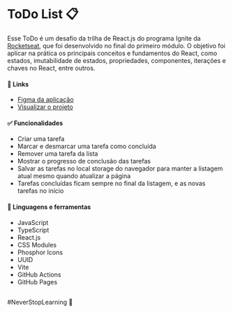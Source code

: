 # ToDo List 📋

Esse ToDo é um desafio da trilha de React.js do programa Ignite da [Rocketseat](https://github.com/rocketseat-education), que foi desenvolvido no final do primeiro
módulo. O objetivo foi aplicar na prática os principais conceitos e fundamentos do React, como estados, imutabilidade de estados, propriedades, componentes,
iterações e chaves no React, entre outros.

#### 📌 Links
- [Figma da aplicação](https://www.figma.com/file/TbOeJ3JbQwaewAo9bZ4eCx/ToDo-List-(Copy)?node-id=0%3A1&t=aKQbhr7zm2YWcEUC-0)
- [Visualizar o projeto](https://luismda.github.io/todo/)

#### ✅ Funcionalidades
- Criar uma tarefa
- Marcar e desmarcar uma tarefa como concluída
- Remover uma tarefa da lista
- Mostrar o progresso de conclusão das tarefas
- Salvar as tarefas no local storage do navegador para manter a listagem atual mesmo quando atualizar a página
- Tarefas concluídas ficam sempre no final da listagem, e as novas tarefas no início

#### 🧰 Linguagens e ferramentas
- JavaScript
- TypeScript
- React.js
- CSS Modules
- Phosphor Icons
- UUID
- Vite
- GitHub Actions
- GitHub Pages

##

#NeverStopLearning 🚀

